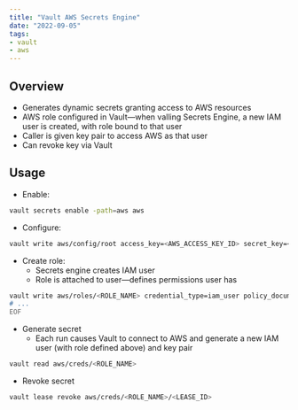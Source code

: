 ```yaml
---
title: "Vault AWS Secrets Engine"
date: "2022-09-05"
tags:
- vault
- aws
---
```


## Overview

- Generates dynamic secrets granting access to AWS resources
- AWS role configured in Vault—when valling Secrets Engine, a new IAM user is created, with role bound to that user
- Caller is given key pair to access AWS as that user
- Can revoke key via Vault

## Usage

- Enable:

```bash
vault secrets enable -path=aws aws
```

- Configure:

```bash
vault write aws/config/root access_key=<AWS_ACCESS_KEY_ID> secret_key=<AWS_SECRET_ACCESS_KEY> region=<REGION>
```

- Create role:
	- Secrets engine creates IAM user
	- Role is attached to user—defines permissions user has

```bash
vault write aws/roles/<ROLE_NAME> credential_type=iam_user policy_document=-<<EOF
# ...
EOF
```

- Generate secret
	- Each run causes Vault to connect to AWS and generate a new IAM user (with role defined above) and key pair

```bash
vault read aws/creds/<ROLE_NAME>
```

- Revoke secret

```bash
vault lease revoke aws/creds/<ROLE_NAME>/<LEASE_ID>
```
